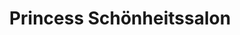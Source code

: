 ---
title: "Princess Schönheitssalon"
url: /leobersdorf/princess-schoenheitssalon/
shop: Kosmetik
---
